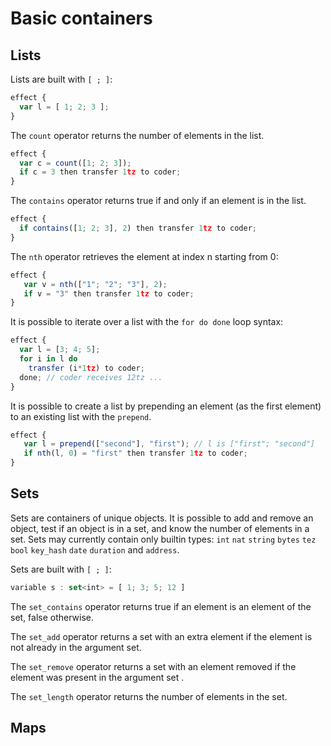 # Basic containers

## Lists

Lists are built with `[ ; ]`:

```javascript
effect {
  var l = [ 1; 2; 3 ];
}
```

The `count` operator returns the number of elements in the list.

```javascript
effect {
  var c = count([1; 2; 3]);
  if c = 3 then transfer 1tz to coder;
}
```

The `contains` operator returns true if and only if an element is in the list.

```javascript
effect {
  if contains([1; 2; 3], 2) then transfer 1tz to coder; 
}
```

The `nth` operator retrieves the element at index n starting from 0:

```javascript
effect {
   var v = nth(["1"; "2"; "3"], 2);
   if v = "3" then transfer 1tz to coder;
}
```

It is possible to iterate over a list with the `for do done` loop syntax:

```javascript
effect {
  var l = [3; 4; 5];
  for i in l do
    transfer (i*1tz) to coder;
  done; // coder receives 12tz ...
} 
```

It is possible to create a list by prepending an element \(as the first element\) to an existing list with the `prepend`.

```javascript
effect {
   var l = prepend(["second"], "first"); // l is ["first"; "second"]
   if nth(l, 0) = "first" then transfer 1tz to coder;
}
```

## Sets

Sets are containers of unique objects. It is possible to add and remove an object, test if an object is in a set, and know the number of elements in a set. Sets may currently contain only builtin types: `int` `nat` `string` `bytes` `tez` `bool` `key_hash` `date` `duration` and `address`.

Sets are built with `[ ; ]`:

```javascript
variable s : set<int> = [ 1; 3; 5; 12 ] 
```

The `set_contains` operator returns true if an element is an element of the set, false otherwise.

The `set_add` operator returns a set with an extra element if the element is not already in the argument set.

The `set_remove` operator returns a set with an element removed if the element was present in the argument set .

The `set_length` operator returns the number of elements in the set.

## Maps

